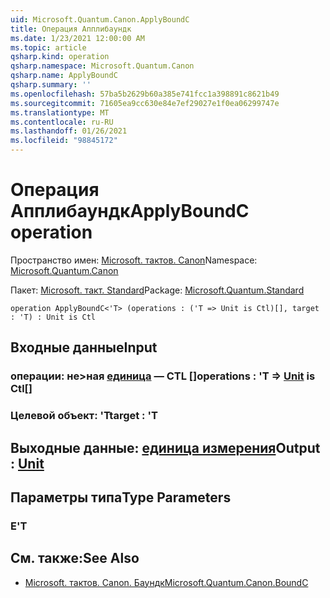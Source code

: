 ```yaml
---
uid: Microsoft.Quantum.Canon.ApplyBoundC
title: Операция Апплибаундк
ms.date: 1/23/2021 12:00:00 AM
ms.topic: article
qsharp.kind: operation
qsharp.namespace: Microsoft.Quantum.Canon
qsharp.name: ApplyBoundC
qsharp.summary: ''
ms.openlocfilehash: 57ba5b2629b60a385e741fcc1a398891c8621b49
ms.sourcegitcommit: 71605ea9cc630e84e7ef29027e1f0ea06299747e
ms.translationtype: MT
ms.contentlocale: ru-RU
ms.lasthandoff: 01/26/2021
ms.locfileid: "98845172"
---
```

# <a name="applyboundc-operation"></a><span data-ttu-id="4262c-102">Операция Апплибаундк</span><span class="sxs-lookup"><span data-stu-id="4262c-102">ApplyBoundC operation</span></span>

<span data-ttu-id="4262c-103">Пространство имен: [Microsoft. тактов. Canon](xref:Microsoft.Quantum.Canon)</span><span class="sxs-lookup"><span data-stu-id="4262c-103">Namespace: [Microsoft.Quantum.Canon](xref:Microsoft.Quantum.Canon)</span></span>

<span data-ttu-id="4262c-104">Пакет: [Microsoft. такт. Standard](https://nuget.org/packages/Microsoft.Quantum.Standard)</span><span class="sxs-lookup"><span data-stu-id="4262c-104">Package: [Microsoft.Quantum.Standard](https://nuget.org/packages/Microsoft.Quantum.Standard)</span></span>




```qsharp
operation ApplyBoundC<'T> (operations : ('T => Unit is Ctl)[], target : 'T) : Unit is Ctl
```


## <a name="input"></a><span data-ttu-id="4262c-105">Входные данные</span><span class="sxs-lookup"><span data-stu-id="4262c-105">Input</span></span>

### <a name="operations--t--unit--is-ctl"></a><span data-ttu-id="4262c-106">операции: не>ная [единица](xref:microsoft.quantum.lang-ref.unit)  — CTL []</span><span class="sxs-lookup"><span data-stu-id="4262c-106">operations : 'T => [Unit](xref:microsoft.quantum.lang-ref.unit)  is Ctl[]</span></span>




### <a name="target--t"></a><span data-ttu-id="4262c-107">Целевой объект: 'T</span><span class="sxs-lookup"><span data-stu-id="4262c-107">target : 'T</span></span>





## <a name="output--unit"></a><span data-ttu-id="4262c-108">Выходные данные: [единица измерения](xref:microsoft.quantum.lang-ref.unit)</span><span class="sxs-lookup"><span data-stu-id="4262c-108">Output : [Unit](xref:microsoft.quantum.lang-ref.unit)</span></span>



## <a name="type-parameters"></a><span data-ttu-id="4262c-109">Параметры типа</span><span class="sxs-lookup"><span data-stu-id="4262c-109">Type Parameters</span></span>

### <a name="t"></a><span data-ttu-id="4262c-110">Е</span><span class="sxs-lookup"><span data-stu-id="4262c-110">'T</span></span>



## <a name="see-also"></a><span data-ttu-id="4262c-111">См. также:</span><span class="sxs-lookup"><span data-stu-id="4262c-111">See Also</span></span>

- [<span data-ttu-id="4262c-112">Microsoft. тактов. Canon. Баундк</span><span class="sxs-lookup"><span data-stu-id="4262c-112">Microsoft.Quantum.Canon.BoundC</span></span>](xref:Microsoft.Quantum.Canon.BoundC)
